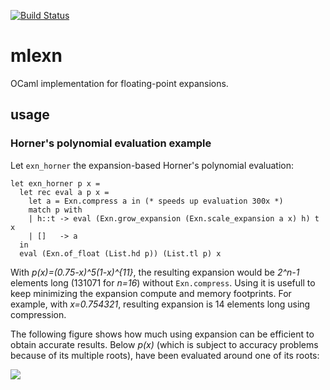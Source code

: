 [![Build Status](https://travis-ci.com/thvnx/mlexn.svg?branch=master)](https://travis-ci.com/thvnx/mlexn)

# mlexn

OCaml implementation for floating-point expansions.

## usage

### Horner's polynomial evaluation example

Let `exn_horner` the expansion-based Horner's polynomial evaluation:

```
let exn_horner p x =
  let rec eval a p x =
    let a = Exn.compress a in (* speeds up evaluation 300x *)
    match p with
    | h::t -> eval (Exn.grow_expansion (Exn.scale_expansion a x) h) t x
    | []   -> a
  in
  eval (Exn.of_float (List.hd p)) (List.tl p) x
```

With _p(x)=(0.75-x)^5(1-x)^{11}_, the resulting expansion would be _2^n-1_
elements long (131071 for _n=16_) without `Exn.compress`. Using it is usefull to
keep minimizing the expansion compute and memory footprints. For example, with
_x=0.754321_, resulting expansion is 14 elements long using compression.

The following figure shows how much using expansion can be efficient to obtain
accurate results. Below _p(x)_ (which is subject to accuracy problems because of
its multiple roots), have been evaluated around one of its roots:

![](horner/horner.svg?raw=true)
